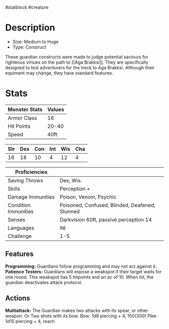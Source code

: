 #statblock #creature
# Description
- Size: Medium to Huge
- Type: Construct

These guardian constructs were made to judge potential saviours for righteous virtues on the path to [[Aga Brakksi]].
They are specifically designed to test adventurers for the treck to Aga Brakksi.
Although their equiment may change, they have standard features.

# Stats
| Monster Stats | Values |
| ------------- | ------ |
| Armor Class   | 16     |
| Hit Points    | 20-40  |
| Speed         | 40ft   | 

| Str | Dex | Con | Int | Wis | Cha |
| --- | --- | --- | --- | --- | --- |
| 16  | 18  | 10  | 4   | 12  | 4   |

| Proficiencies        |                                                |
| -------------------- | ---------------------------------------------- |
| Saving Throws        | Dex, Wis.                                      | 
| Skills               | Perception +                                               |
| Damage Immunities    | Poison, Venom, Psychic                         |
| Condition Immunities | Poisoned, Confused, Blinded, Deafened, Stunned |
| Senses               | Darkvision 60ft, passive perception 14         |
| Languages            | Itë                                            |
| Challenge            | 1-5                                            |

## Features
**Programming:** Guardians follow programming and may not act against it.
**Patience Testers:** Guardians will expose a weakspot if their target waits for one round. This weakspot has 5 hitpoints and an ac of 10. When hit, the guardian deactivates attack protocol.

## Actions
**Multiattack:** The Guardian makes two attacks with its spear, or other weapon. Or Two shots with its bow.
Bow: 1d8 piercing + 4, 150(300)
Pike: 1d10 piercing + 4, reach
